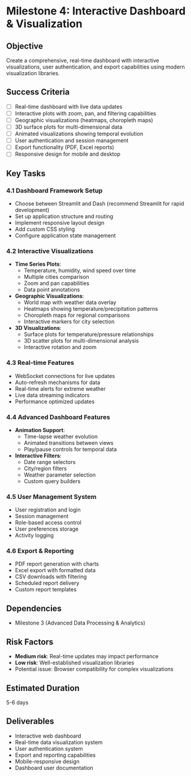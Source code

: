 # Milestone 4: Interactive Dashboard & Visualization

## Objective
Create a comprehensive, real-time dashboard with interactive visualizations, user authentication, and export capabilities using modern visualization libraries.

## Success Criteria
- [ ] Real-time dashboard with live data updates
- [ ] Interactive plots with zoom, pan, and filtering capabilities
- [ ] Geographic visualizations (heatmaps, choropleth maps)
- [ ] 3D surface plots for multi-dimensional data
- [ ] Animated visualizations showing temporal evolution
- [ ] User authentication and session management
- [ ] Export functionality (PDF, Excel reports)
- [ ] Responsive design for mobile and desktop

## Key Tasks

### 4.1 Dashboard Framework Setup
- Choose between Streamlit and Dash (recommend Streamlit for rapid development)
- Set up application structure and routing
- Implement responsive layout design
- Add custom CSS styling
- Configure application state management

### 4.2 Interactive Visualizations
- **Time Series Plots**: 
  - Temperature, humidity, wind speed over time
  - Multiple cities comparison
  - Zoom and pan capabilities
  - Data point annotations
- **Geographic Visualizations**:
  - World map with weather data overlay
  - Heatmaps showing temperature/precipitation patterns
  - Choropleth maps for regional comparisons
  - Interactive markers for city selection
- **3D Visualizations**:
  - Surface plots for temperature/pressure relationships
  - 3D scatter plots for multi-dimensional analysis
  - Interactive rotation and zoom

### 4.3 Real-time Features
- WebSocket connections for live updates
- Auto-refresh mechanisms for data
- Real-time alerts for extreme weather
- Live data streaming indicators
- Performance optimized updates

### 4.4 Advanced Dashboard Features
- **Animation Support**:
  - Time-lapse weather evolution
  - Animated transitions between views
  - Play/pause controls for temporal data
- **Interactive Filters**:
  - Date range selectors
  - City/region filters
  - Weather parameter selection
  - Custom query builders

### 4.5 User Management System
- User registration and login
- Session management
- Role-based access control
- User preferences storage
- Activity logging

### 4.6 Export & Reporting
- PDF report generation with charts
- Excel export with formatted data
- CSV downloads with filtering
- Scheduled report delivery
- Custom report templates

## Dependencies
- Milestone 3 (Advanced Data Processing & Analytics)

## Risk Factors
- **Medium risk**: Real-time updates may impact performance
- **Low risk**: Well-established visualization libraries
- Potential issue: Browser compatibility for complex visualizations

## Estimated Duration
5-6 days

## Deliverables
- Interactive web dashboard
- Real-time data visualization system
- User authentication system
- Export and reporting capabilities
- Mobile-responsive design
- Dashboard user documentation
